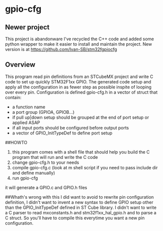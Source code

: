 # gpio-cfg

## Newer project
This project is abandonware
I've recycled the C++ code and added some python wrapper to make it easier to install and maintain the project.
New version is at https://github.com/Ivan-SB/stm32fgpiocfg

## Overview
This program read pin definitions from an STCubeMX project and write C code to set up quickly STM32F1xx GPIO.
The generated code setup and apply all the configuration in as fewer step as possible inspite of looping over every pin.
Configuration is defined gpio-cfg.h in a vector of struct that contain:
- a function name
- a port group (GPIOA, GPIOB...)
- if pull up|down setup should be grouped at the end of port setup or applied ASAP
- if all input ports should be configured before output ports
- a vector of GPIO_InitTypeDef to define port setup

##HOWTO
1. this program comes with a shell file that should help you build the C program that will run and write the C code
2. change gpio-cfg.h to your needs
3. compile gpio-cfg.c (look at m shell script if you need to pass include dir and define manually)
4. run gpio-cfg <include path> <source path>

it will generate a GPIO.c and GPIO.h files

##Whath's wrong with this
I did want to avoid to rewrite pin configuration definition, I didn't want to invent a new syntax to define GPIO setup other than the GPIO_InitTypeDef defined in ST Cube library.
I didn't want to write a C parser to read mxconstants.h and stm32f1xx_hal_gpio.h and to parse a C struct.
So you'll have to compile this everytime you want a new pin configuration.

